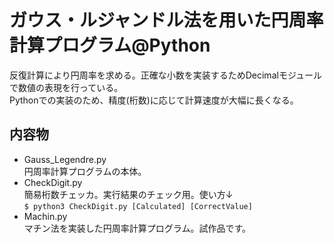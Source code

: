 # ガウス・ルジャンドル法を用いた円周率計算プログラム@Python  
反復計算により円周率を求める。正確な小数を実装するためDecimalモジュールで数値の表現を行っている。  
Pythonでの実装のため、精度(桁数)に応じて計算速度が大幅に長くなる。

## 内容物  
- Gauss_Legendre.py  
  円周率計算プログラムの本体。  
- CheckDigit.py  
  簡易桁数チェッカ。実行結果のチェック用。使い方↓  
  `$ python3 CheckDigit.py [Calculated] [CorrectValue]`  
- Machin.py  
  マチン法を実装した円周率計算プログラム。試作品です。
